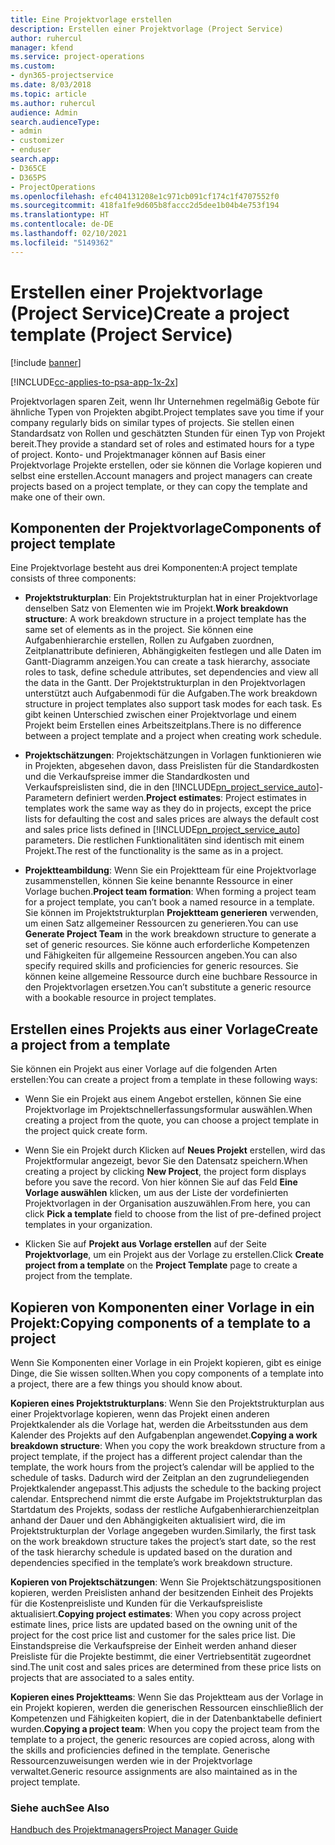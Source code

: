 ```yaml
---
title: Eine Projektvorlage erstellen
description: Erstellen einer Projektvorlage (Project Service)
author: ruhercul
manager: kfend
ms.service: project-operations
ms.custom:
- dyn365-projectservice
ms.date: 8/03/2018
ms.topic: article
ms.author: ruhercul
audience: Admin
search.audienceType:
- admin
- customizer
- enduser
search.app:
- D365CE
- D365PS
- ProjectOperations
ms.openlocfilehash: efc404131208e1c971cb091cf174c1f4707552f0
ms.sourcegitcommit: 418fa1fe9d605b8faccc2d5dee1b04b4e753f194
ms.translationtype: HT
ms.contentlocale: de-DE
ms.lasthandoff: 02/10/2021
ms.locfileid: "5149362"
---
```

# <a name="create-a-project-template-project-service"></a><span data-ttu-id="a7c5e-103">Erstellen einer Projektvorlage (Project Service)</span><span class="sxs-lookup"><span data-stu-id="a7c5e-103">Create a project template (Project Service)</span></span>

[!include [banner](../includes/psa-now-project-operations.md)]

[!INCLUDE[cc-applies-to-psa-app-1x-2x](../includes/cc-applies-to-psa-app-1x-2x.md)]

<span data-ttu-id="a7c5e-104">Projektvorlagen sparen Zeit, wenn Ihr Unternehmen regelmäßig Gebote für ähnliche Typen von Projekten abgibt.</span><span class="sxs-lookup"><span data-stu-id="a7c5e-104">Project templates save you time if your company regularly bids on similar types of projects.</span></span> <span data-ttu-id="a7c5e-105">Sie stellen einen Standardsatz von Rollen und geschätzten Stunden für einen Typ von Projekt bereit.</span><span class="sxs-lookup"><span data-stu-id="a7c5e-105">They provide a standard set of roles and estimated hours for a type of project.</span></span> <span data-ttu-id="a7c5e-106">Konto- und Projektmanager können auf Basis einer Projektvorlage Projekte erstellen, oder sie können die Vorlage kopieren und selbst eine erstellen.</span><span class="sxs-lookup"><span data-stu-id="a7c5e-106">Account managers and project managers can create projects based on a project template, or they can copy the template and make one of their own.</span></span>  
  
## <a name="components-of-project-template"></a><span data-ttu-id="a7c5e-107">Komponenten der Projektvorlage</span><span class="sxs-lookup"><span data-stu-id="a7c5e-107">Components of project template</span></span>
 <span data-ttu-id="a7c5e-108">Eine Projektvorlage besteht aus drei Komponenten:</span><span class="sxs-lookup"><span data-stu-id="a7c5e-108">A project template consists of three components:</span></span>  
  
- <span data-ttu-id="a7c5e-109">**Projektstrukturplan**: Ein Projektstrukturplan hat in einer Projektvorlage denselben Satz von Elementen wie im Projekt.</span><span class="sxs-lookup"><span data-stu-id="a7c5e-109">**Work breakdown structure**: A work breakdown structure in a project template has the same set of elements as in the project.</span></span> <span data-ttu-id="a7c5e-110">Sie können eine Aufgabenhierarchie erstellen, Rollen zu Aufgaben zuordnen, Zeitplanattribute definieren, Abhängigkeiten festlegen und alle Daten im Gantt-Diagramm anzeigen.</span><span class="sxs-lookup"><span data-stu-id="a7c5e-110">You can create a task hierarchy, associate roles to task, define schedule attributes, set dependencies and view all the data in the Gantt.</span></span> <span data-ttu-id="a7c5e-111">Der Projektstrukturplan in den Projektvorlagen unterstützt auch Aufgabenmodi für die Aufgaben.</span><span class="sxs-lookup"><span data-stu-id="a7c5e-111">The work breakdown structure in project templates also support task modes for each task.</span></span> <span data-ttu-id="a7c5e-112">Es gibt keinen Unterschied zwischen einer Projektvorlage und einem Projekt beim Erstellen eines Arbeitszeitplans.</span><span class="sxs-lookup"><span data-stu-id="a7c5e-112">There is no difference between a project template and a project when creating work schedule.</span></span>  
  
- <span data-ttu-id="a7c5e-113">**Projektschätzungen**: Projektschätzungen in Vorlagen funktionieren wie in Projekten, abgesehen davon, dass Preislisten für die Standardkosten und die Verkaufspreise immer die Standardkosten und Verkaufspreislisten sind, die in den [!INCLUDE[pn_project_service_auto](../includes/pn-project-service-auto.md)]-Parametern definiert werden.</span><span class="sxs-lookup"><span data-stu-id="a7c5e-113">**Project estimates**: Project estimates in templates work the same way as they do in projects, except the price lists for defaulting the cost and sales prices are always the default cost and sales price lists defined in [!INCLUDE[pn_project_service_auto](../includes/pn-project-service-auto.md)] parameters.</span></span> <span data-ttu-id="a7c5e-114">Die restlichen Funktionalitäten sind identisch mit einem Projekt.</span><span class="sxs-lookup"><span data-stu-id="a7c5e-114">The rest of the functionality is the same as in a project.</span></span>  
  
- <span data-ttu-id="a7c5e-115">**Projektteambildung**: Wenn Sie ein Projektteam für eine Projektvorlage zusammenstellen, können Sie keine benannte Ressource in einer Vorlage buchen.</span><span class="sxs-lookup"><span data-stu-id="a7c5e-115">**Project team formation**: When forming a project team for a project template, you can’t book a named resource in a template.</span></span> <span data-ttu-id="a7c5e-116">Sie können im Projektstrukturplan **Projektteam generieren** verwenden, um einen Satz allgemeiner Ressourcen zu generieren.</span><span class="sxs-lookup"><span data-stu-id="a7c5e-116">You can use **Generate Project Team** in the work breakdown structure to generate a set of generic resources.</span></span> <span data-ttu-id="a7c5e-117">Sie könne auch erforderliche Kompetenzen und Fähigkeiten für allgemeine Ressourcen angeben.</span><span class="sxs-lookup"><span data-stu-id="a7c5e-117">You can also specify required skills and proficiencies for generic resources.</span></span> <span data-ttu-id="a7c5e-118">Sie können keine allgemeine Ressource durch eine buchbare Ressource in den Projektvorlagen ersetzen.</span><span class="sxs-lookup"><span data-stu-id="a7c5e-118">You can’t substitute a generic resource with a bookable resource in project templates.</span></span>  
  
## <a name="create-a-project-from-a-template"></a><span data-ttu-id="a7c5e-119">Erstellen eines Projekts aus einer Vorlage</span><span class="sxs-lookup"><span data-stu-id="a7c5e-119">Create a project from a template</span></span>  
 <span data-ttu-id="a7c5e-120">Sie können ein Projekt aus einer Vorlage auf die folgenden Arten erstellen:</span><span class="sxs-lookup"><span data-stu-id="a7c5e-120">You can create a project from a template in these following ways:</span></span>  
  
-   <span data-ttu-id="a7c5e-121">Wenn Sie ein Projekt aus einem Angebot erstellen, können Sie eine Projektvorlage im Projektschnellerfassungsformular auswählen.</span><span class="sxs-lookup"><span data-stu-id="a7c5e-121">When creating a project from the quote, you can choose a project template in the project quick create form.</span></span>  
  
-   <span data-ttu-id="a7c5e-122">Wenn Sie ein Projekt durch Klicken auf **Neues Projekt** erstellen, wird das Projektformular angezeigt, bevor Sie den Datensatz speichern.</span><span class="sxs-lookup"><span data-stu-id="a7c5e-122">When creating a project by clicking **New Project**, the project form displays before you save the record.</span></span> <span data-ttu-id="a7c5e-123">Von hier können Sie auf das Feld **Eine Vorlage auswählen** klicken, um aus der Liste der vordefinierten Projektvorlagen in der Organisation auszuwählen.</span><span class="sxs-lookup"><span data-stu-id="a7c5e-123">From here, you can click **Pick a template** field to choose from the list of pre-defined project templates in your organization.</span></span>  
  
-   <span data-ttu-id="a7c5e-124">Klicken Sie auf **Projekt aus Vorlage erstellen** auf der Seite **Projektvorlage**, um ein Projekt aus der Vorlage zu erstellen.</span><span class="sxs-lookup"><span data-stu-id="a7c5e-124">Click **Create project from a template** on the **Project Template** page to create a project from the template.</span></span>  
  
## <a name="copying-components-of-a-template-to-a-project"></a><span data-ttu-id="a7c5e-125">Kopieren von Komponenten einer Vorlage in ein Projekt:</span><span class="sxs-lookup"><span data-stu-id="a7c5e-125">Copying components of a template to a project</span></span>  
 <span data-ttu-id="a7c5e-126">Wenn Sie Komponenten einer Vorlage in ein Projekt kopieren, gibt es einige Dinge, die Sie wissen sollten.</span><span class="sxs-lookup"><span data-stu-id="a7c5e-126">When you copy components of a template into a project, there are a few things you should know about.</span></span>  
  
 <span data-ttu-id="a7c5e-127">**Kopieren eines Projektstrukturplans**: Wenn Sie den Projektstrukturplan aus einer Projektvorlage kopieren, wenn das Projekt einen anderen Projektkalender als die Vorlage hat, werden die Arbeitsstunden aus dem Kalender des Projekts auf den Aufgabenplan angewendet.</span><span class="sxs-lookup"><span data-stu-id="a7c5e-127">**Copying a work breakdown structure**: When you copy the work breakdown structure from a project template, if the project has a different project calendar than the template, the work hours from the project’s calendar will be applied to the schedule of tasks.</span></span> <span data-ttu-id="a7c5e-128">Dadurch wird der Zeitplan an den zugrundeliegenden Projektkalender angepasst.</span><span class="sxs-lookup"><span data-stu-id="a7c5e-128">This adjusts the schedule to the backing project calendar.</span></span> <span data-ttu-id="a7c5e-129">Entsprechend nimmt die erste Aufgabe im Projektstrukturplan das Startdatum des Projekts, sodass der restliche Aufgabenhierarchienzeitplan anhand der Dauer und den Abhängigkeiten aktualisiert wird, die im Projektstrukturplan der Vorlage angegeben wurden.</span><span class="sxs-lookup"><span data-stu-id="a7c5e-129">Similarly, the first task on the work breakdown structure takes the project’s start date, so the rest of the task hierarchy schedule is updated based on the duration and dependencies specified in the template’s work breakdown structure.</span></span>  
  
 <span data-ttu-id="a7c5e-130">**Kopieren von Projektschätzungen**: Wenn Sie Projektschätzungspositionen kopieren, werden Preislisten anhand der besitzenden Einheit des Projekts für die Kostenpreisliste und Kunden für die Verkaufspreisliste aktualisiert.</span><span class="sxs-lookup"><span data-stu-id="a7c5e-130">**Copying project estimates**: When you copy across project estimate lines, price lists are updated based on the owning unit of the project for the cost price list and customer for the sales price list.</span></span> <span data-ttu-id="a7c5e-131">Die Einstandspreise die Verkaufspreise der Einheit werden anhand dieser Preisliste für die Projekte bestimmt, die einer Vertriebsentität zugeordnet sind.</span><span class="sxs-lookup"><span data-stu-id="a7c5e-131">The unit cost and sales prices are determined from these price lists on projects that are associated to a sales entity.</span></span>  
  
 <span data-ttu-id="a7c5e-132">**Kopieren eines Projektteams**: Wenn Sie das Projektteam aus der Vorlage in ein Projekt kopieren, werden die generischen Ressourcen einschließlich der Kompetenzen und Fähigkeiten kopiert, die in der Datenbanktabelle definiert wurden.</span><span class="sxs-lookup"><span data-stu-id="a7c5e-132">**Copying a project team**: When you copy the project team from the template to a project, the generic resources are copied across, along with the skills and proficiencies defined in the template.</span></span> <span data-ttu-id="a7c5e-133">Generische Ressourcenzuweisungen werden wie in der Projektvorlage verwaltet.</span><span class="sxs-lookup"><span data-stu-id="a7c5e-133">Generic resource assignments are also maintained as in the project template.</span></span>  
  
### <a name="see-also"></a><span data-ttu-id="a7c5e-134">Siehe auch</span><span class="sxs-lookup"><span data-stu-id="a7c5e-134">See Also</span></span>  
 [<span data-ttu-id="a7c5e-135">Handbuch des Projektmanagers</span><span class="sxs-lookup"><span data-stu-id="a7c5e-135">Project Manager Guide</span></span>](../psa/project-manager-guide.md)
